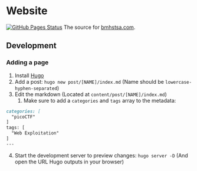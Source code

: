 # Website
[![GitHub Pages Status](https://img.shields.io/github/workflow/status/bmhs-tsa/bmhs-tsa.github.io/github%20pages?style=for-the-badge)](https://github.com/bmhs-tsa/bmhs-tsa.github.io/actions/workflows/gh-pages.yml)
The source for [bmhstsa.com](https://bmhstsa.com).

## Development

### Adding a page
1. Install [Hugo](https://gohugo.io)
2. Add a post: `hugo new post/[NAME]/index.md` (Name should be `lowercase-hyphen-separated`)
3. Edit the markdown (Located at `content/post/[NAME]/index.md`)
   1. Make sure to add a `categories` and `tags` array to the metadata:
```markdown
categories: [
  "picoCTF"
]
tags: [
  "Web Exploitation"
]
---
```
4. Start the development server to preview changes: `hugo server -D` (And open the URL Hugo outputs in your browser)